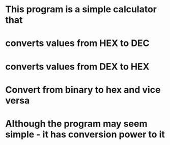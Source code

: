 # This program is a simple calculator that
# converts values from HEX to DEC
# converts values from DEX to HEX
# Convert from binary to hex and vice versa
# Although the program may seem simple - it has conversion power to it
